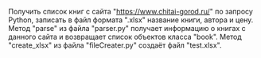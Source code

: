 Получить список книг с сайта "https://www.chitai-gorod.ru/" по запросу Python, записать в файл формата ".xlsx" название книги, автора и цену. Метод "parse" из файла "parser.py" получает информацию о книгах с данного сайта и возвращает список объектов класса "book". Метод "create_xlsx" из файла "fileCreater.py" создаёт файл "test.xlsx".
